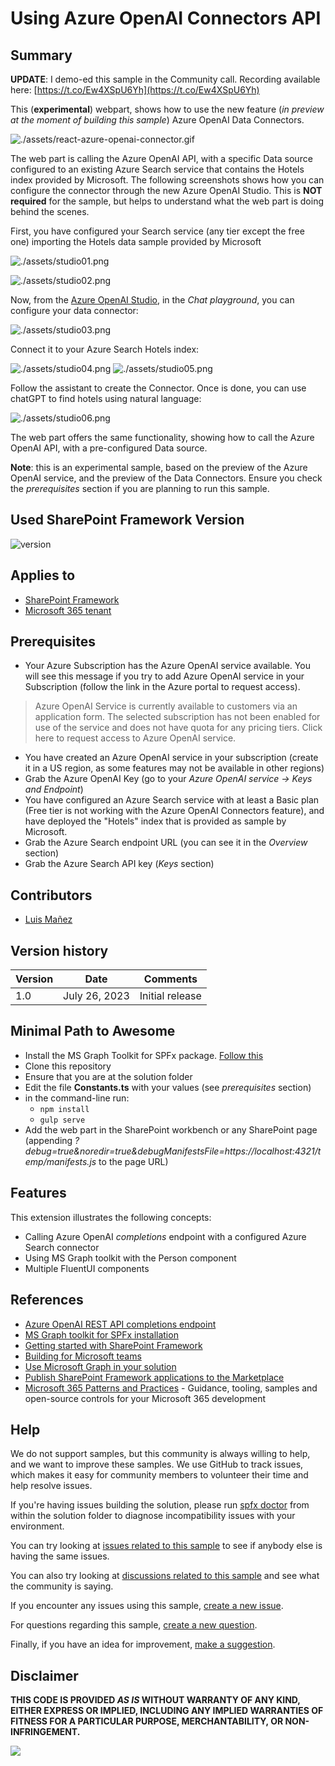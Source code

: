 # Using Azure OpenAI Connectors API

## Summary

__UPDATE__: I demo-ed this sample in the Community call. Recording available here: [https://t.co/Ew4XSpU6Yh](https://t.co/Ew4XSpU6Yh)

This (__experimental__) webpart, shows how to use the new feature (_in preview at the moment of building this sample_) Azure OpenAI Data Connectors.

![./assets/react-azure-openai-connector.gif](./assets/react-azure-openai-connector.gif)

The web part is calling the Azure OpenAI API, with a specific Data source configured to an existing Azure Search service that contains the Hotels index provided by Microsoft. The following screenshots shows how you can configure the connector through the new Azure OpenAI Studio. This is **NOT required** for the sample, but helps to understand what the web part is doing behind the scenes.

First, you have configured your Search service (any tier except the free one) importing the Hotels data sample provided by Microsoft

![./assets/studio01.png](./assets/studio01.png)

![./assets/studio02.png](./assets/studio02.png)

Now, from the [Azure OpenAI Studio](https://oai.azure.com/portal), in the _Chat playground_, you can configure your data connector:

![./assets/studio03.png](./assets/studio03.png)

Connect it to your Azure Search Hotels index:

![./assets/studio04.png](./assets/studio04.png)
![./assets/studio05.png](./assets/studio05.png)

Follow the assistant to create the Connector. Once is done, you can use chatGPT to find hotels using natural language:

![./assets/studio06.png](./assets/studio06.png)

The web part offers the same functionality, showing how to call the Azure OpenAI API, with a pre-configured Data source.

__Note__: this is an experimental sample, based on the preview of the Azure OpenAI service, and the preview of the Data Connectors. Ensure you check the _prerequisites_ section if you are planning to run this sample.

## Used SharePoint Framework Version

![version](https://img.shields.io/badge/version-1.17.4-green.svg)

## Applies to

- [SharePoint Framework](https://aka.ms/spfx)
- [Microsoft 365 tenant](https://docs.microsoft.com/sharepoint/dev/spfx/set-up-your-developer-tenant)

## Prerequisites

  - Your Azure Subscription has the Azure OpenAI service available. You will see this message if you try to add Azure OpenAI service in your Subscription (follow the link in the Azure portal to request access).

> Azure OpenAI Service is currently available to customers via an application form. The selected subscription has not been enabled for use of the service and does not have quota for any pricing tiers. Click here to request access to Azure OpenAI service.

  - You have created an Azure OpenAI service in your subscription (create it in a US region, as some features may not be available in other regions)
  - Grab the Azure OpenAI Key (go to your _Azure OpenAI service -> Keys and Endpoint_)
  - You have configured an Azure Search service with at least a Basic plan (Free tier is not working with the Azure OpenAI Connectors feature), and have deployed the "Hotels" index that is provided as sample by Microsoft.
  - Grab the Azure Search endpoint URL (you can see it in the _Overview_ section)
  - Grab the Azure Search API key (_Keys_ section)

## Contributors

- [Luis Mañez](https://github.com/luismanez)


## Version history

| Version | Date             | Comments        |
| ------- | ---------------- | --------------- |
| 1.0     | July 26, 2023 | Initial release |


## Minimal Path to Awesome

- Install the MS Graph Toolkit for SPFx package. [Follow this](https://learn.microsoft.com/graph/toolkit/get-started/mgt-spfx)
- Clone this repository
- Ensure that you are at the solution folder
- Edit the file __Constants.ts__ with your values (see _prerequisites_ section)
- in the command-line run:
  - `npm install`
  - `gulp serve`
- Add the web part in the SharePoint workbench or any SharePoint page (appending _?debug=true&noredir=true&debugManifestsFile=https://localhost:4321/temp/manifests.js_ to the page URL)


## Features

This extension illustrates the following concepts:

- Calling Azure OpenAI _completions_ endpoint with a configured Azure Search connector
- Using MS Graph toolkit with the Person component
- Multiple FluentUI components

## References

- [Azure OpenAI REST API completions endpoint](https://learn.microsoft.com/azure/ai-services/openai/reference#chat-completions)
- [MS Graph toolkit for SPFx installation](https://learn.microsoft.com/graph/toolkit/get-started/mgt-spfx)
- [Getting started with SharePoint Framework](https://docs.microsoft.com/sharepoint/dev/spfx/set-up-your-developer-tenant)
- [Building for Microsoft teams](https://docs.microsoft.com/sharepoint/dev/spfx/build-for-teams-overview)
- [Use Microsoft Graph in your solution](https://docs.microsoft.com/sharepoint/dev/spfx/web-parts/get-started/using-microsoft-graph-apis)
- [Publish SharePoint Framework applications to the Marketplace](https://docs.microsoft.com/sharepoint/dev/spfx/publish-to-marketplace-overview)
- [Microsoft 365 Patterns and Practices](https://aka.ms/m365pnp) - Guidance, tooling, samples and open-source controls for your Microsoft 365 development

## Help

We do not support samples, but this community is always willing to help, and we want to improve these samples. We use GitHub to track issues, which makes it easy for  community members to volunteer their time and help resolve issues.

If you're having issues building the solution, please run [spfx doctor](https://pnp.github.io/cli-microsoft365/cmd/spfx/spfx-doctor/) from within the solution folder to diagnose incompatibility issues with your environment.

You can try looking at [issues related to this sample](https://github.com/pnp/sp-dev-fx-webparts/issues?q=label%3A%22sample%3A%20react-azure-openai-connector%22) to see if anybody else is having the same issues.

You can also try looking at [discussions related to this sample](https://github.com/pnp/sp-dev-fx-webparts/discussions?discussions_q=react-azure-openai-connector) and see what the community is saying.

If you encounter any issues using this sample, [create a new issue](https://github.com/pnp/sp-dev-fx-webparts/issues/new?assignees=&labels=Needs%3A+Triage+%3Amag%3A%2Ctype%3Abug-suspected%2Csample%3A%20react-azure-openai-connector&template=bug-report.yml&sample=react-azure-openai-connector&authors=@luismanez&title=react-azure-openai-connector%20-%20).

For questions regarding this sample, [create a new question](https://github.com/pnp/sp-dev-fx-webparts/issues/new?assignees=&labels=Needs%3A+Triage+%3Amag%3A%2Ctype%3Aquestion%2Csample%3A%20react-azure-openai-connector&template=question.yml&sample=react-azure-openai-connector&authors=@luismanez&title=react-azure-openai-connector%20-%20).

Finally, if you have an idea for improvement, [make a suggestion](https://github.com/pnp/sp-dev-fx-webparts/issues/new?assignees=&labels=Needs%3A+Triage+%3Amag%3A%2Ctype%3Aenhancement%2Csample%3A%20react-azure-openai-connector&template=suggestion.yml&sample=react-azure-openai-connector&authors=@luismanez&title=react-azure-openai-connector%20-%20).

## Disclaimer

**THIS CODE IS PROVIDED _AS IS_ WITHOUT WARRANTY OF ANY KIND, EITHER EXPRESS OR IMPLIED, INCLUDING ANY IMPLIED WARRANTIES OF FITNESS FOR A PARTICULAR PURPOSE, MERCHANTABILITY, OR NON-INFRINGEMENT.**

<img src="https://m365-visitor-stats.azurewebsites.net/sp-dev-fx-webparts/samples/react-azure-openai-connector" />
